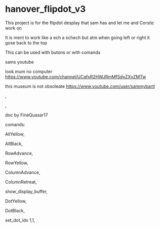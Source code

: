 # hanover_flipdot_v3

This project is for the flipdot desplay that sam has and let me and Corstic work on

It is ment to work like a ech a schech but atm when going left or right it gose back to the top 

This can be used with butons or with comands


sams youtube

look mum no computer
https://www.youtube.com/channel/UCafxR2HWJRmMfSdyZXvZMTw

this museum is not obsoleate
https://www.youtube.com/user/sammybartl

,

,

doc by FineQuasar17

comands:

AllYellow,

AllBlack,

RowAdvance,

RowYellow,

ColumnAdvance,

ColumnRetreat,

show_display_buffer,

DotYellow,

DotBlack,

set_dot_idx 1,1,

